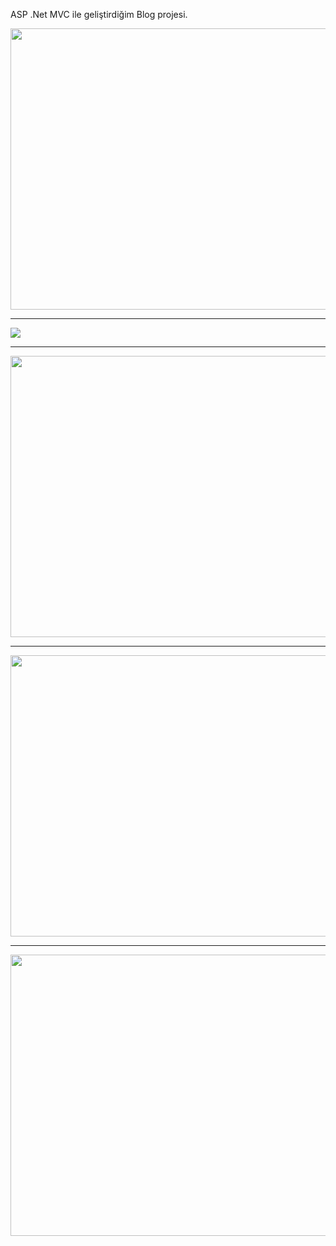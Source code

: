 ASP .Net MVC ile geliştirdiğim Blog projesi.

<img src="https://i.hizliresim.com/CfWhG8.png" width=850 height=450>

<hr/>


<img src="https://i.hizliresim.com/PHBFtL.png">

<hr/>


<img src="https://i.hizliresim.com/BStyuS.png" width=850 height=450>
<hr/>

<img src="https://i.hizliresim.com/tCigYo.png" width=850 height=450>
<hr/>

<img src="https://i.hizliresim.com/d8TDjP.png" width=850 height=450>
